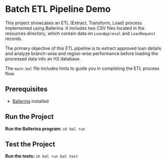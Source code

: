 # Batch ETL Pipeline Demo

This project showcases an ETL (Extract, Transform, Load) process implemented using Ballerina.
It includes two CSV files located in the resources directory, which contain data on `LoanApproval` and `LoanRequest` records.

The primary objective of this ETL pipeline is to extract approved loan details and analyze branch-wise and region-wise performance before loading the processed data into an H2 database.

The `main.bal` file includes hints to guide you in completing the ETL process flow. 

## Prerequisites

- [Ballerina](https://ballerina.io/downloads/) installed

## Run the Project

**Run the Ballerina program:**
    ```sh
    bal run
    ```

## Test the Project

**Run the tests:**
    ```sh
    bal run
    bal test
    ```
